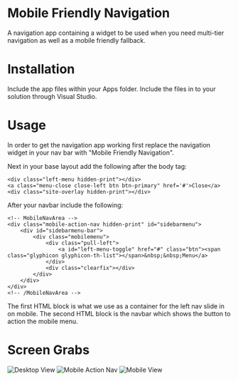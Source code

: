 # Mobile Friendly Navigation
A navigation app containing a widget to be used when you need multi-tier navigation as well as a mobile friendly fallback.

# Installation
Include the app files within your Apps folder. Include the files in to your solution through Visual Studio.

# Usage
In order to get the navigation app working first replace the navigation widget in your nav bar with "Mobile Friendly Navigation".

Next in your base layout add the following after the body tag:

	<div class="left-menu hidden-print"></div>
    <a class="menu-close close-left btn btn-primary" href='#'>Close</a>
    <div class="site-overlay hidden-print"></div>

After your navbar include the following:

	<!-- MobileNavArea -->
    <div class="mobile-action-nav hidden-print" id="sidebarmenu">
        <div id="sidebarmenu-bar">
            <div class="mobilemenu">
                <div class="pull-left">
                    <a id="left-menu-toggle" href="#" class="btn"><span class="glyphicon glyphicon-th-list"></span>&nbsp;&nbsp;Menu</a>
                </div>
                <div class="clearfix"></div>
            </div>
        </div>
    </div>
    <!-- /MobileNavArea -->

The first HTML block is what we use as a container for the left nav slide in on mobile. The second HTML block is the navbar which shows the button to action the mobile menu.

# Screen Grabs

![Desktop View](https://mrcms.blob.core.windows.net/web/1/mobile-friendly-navigation/mobile-nav-1.png)
![Mobile Action Nav](https://mrcms.blob.core.windows.net/web/1/mobile-friendly-navigation/mobile-nav-1.png)
![Mobile View](https://mrcms.blob.core.windows.net/web/1/mobile-friendly-navigation/mobile-nav-1.png)
